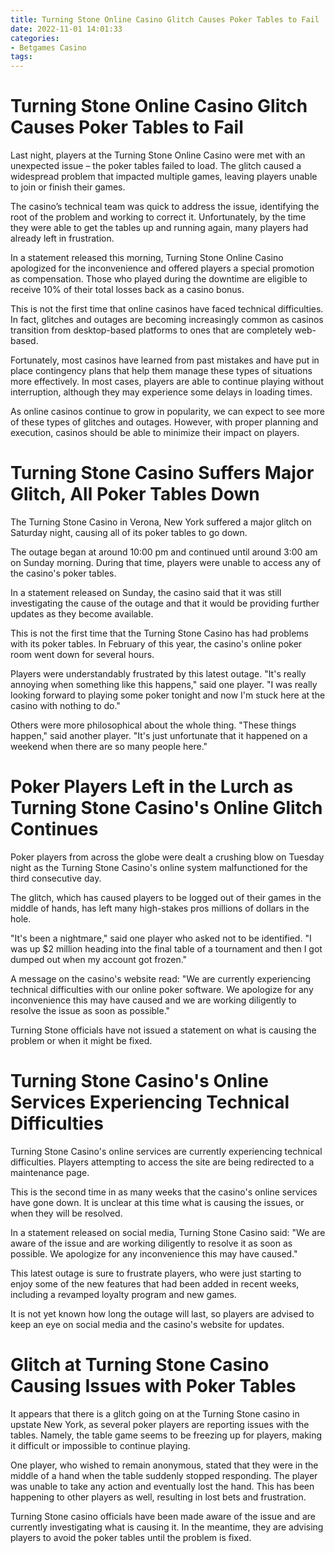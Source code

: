 ```yaml
---
title: Turning Stone Online Casino Glitch Causes Poker Tables to Fail 
date: 2022-11-01 14:01:33
categories:
- Betgames Casino
tags:
---
```



#  Turning Stone Online Casino Glitch Causes Poker Tables to Fail 

Last night, players at the Turning Stone Online Casino were met with an unexpected issue – the poker tables failed to load. The glitch caused a widespread problem that impacted multiple games, leaving players unable to join or finish their games.

The casino’s technical team was quick to address the issue, identifying the root of the problem and working to correct it. Unfortunately, by the time they were able to get the tables up and running again, many players had already left in frustration.

In a statement released this morning, Turning Stone Online Casino apologized for the inconvenience and offered players a special promotion as compensation. Those who played during the downtime are eligible to receive 10% of their total losses back as a casino bonus.

This is not the first time that online casinos have faced technical difficulties. In fact, glitches and outages are becoming increasingly common as casinos transition from desktop-based platforms to ones that are completely web-based.

Fortunately, most casinos have learned from past mistakes and have put in place contingency plans that help them manage these types of situations more effectively. In most cases, players are able to continue playing without interruption, although they may experience some delays in loading times.

As online casinos continue to grow in popularity, we can expect to see more of these types of glitches and outages. However, with proper planning and execution, casinos should be able to minimize their impact on players.

#  Turning Stone Casino Suffers Major Glitch, All Poker Tables Down 

The Turning Stone Casino in Verona, New York suffered a major glitch on Saturday night, causing all of its poker tables to go down.

The outage began at around 10:00 pm and continued until around 3:00 am on Sunday morning. During that time, players were unable to access any of the casino's poker tables.

In a statement released on Sunday, the casino said that it was still investigating the cause of the outage and that it would be providing further updates as they become available.

This is not the first time that the Turning Stone Casino has had problems with its poker tables. In February of this year, the casino's online poker room went down for several hours.

Players were understandably frustrated by this latest outage. "It's really annoying when something like this happens," said one player. "I was really looking forward to playing some poker tonight and now I'm stuck here at the casino with nothing to do."

Others were more philosophical about the whole thing. "These things happen," said another player. "It's just unfortunate that it happened on a weekend when there are so many people here."

#  Poker Players Left in the Lurch as Turning Stone Casino's Online Glitch Continues 

Poker players from across the globe were dealt a crushing blow on Tuesday night as the Turning Stone Casino's online system malfunctioned for the third consecutive day.

The glitch, which has caused players to be logged out of their games in the middle of hands, has left many high-stakes pros millions of dollars in the hole.

"It's been a nightmare," said one player who asked not to be identified. "I was up $2 million heading into the final table of a tournament and then I got dumped out when my account got frozen."

A message on the casino's website read: "We are currently experiencing technical difficulties with our online poker software. We apologize for any inconvenience this may have caused and we are working diligently to resolve the issue as soon as possible."

Turning Stone officials have not issued a statement on what is causing the problem or when it might be fixed.

#  Turning Stone Casino's Online Services Experiencing Technical Difficulties 

 Turning Stone Casino's online services are currently experiencing technical difficulties. Players attempting to access the site are being redirected to a maintenance page.

This is the second time in as many weeks that the casino's online services have gone down. It is unclear at this time what is causing the issues, or when they will be resolved.

In a statement released on social media, Turning Stone Casino said: "We are aware of the issue and are working diligently to resolve it as soon as possible. We apologize for any inconvenience this may have caused."

This latest outage is sure to frustrate players, who were just starting to enjoy some of the new features that had been added in recent weeks, including a revamped loyalty program and new games.

It is not yet known how long the outage will last, so players are advised to keep an eye on social media and the casino's website for updates.

#  Glitch at Turning Stone Casino Causing Issues with Poker Tables

It appears that there is a glitch going on at the Turning Stone casino in upstate New York, as several poker players are reporting issues with the tables. Namely, the table game seems to be freezing up for players, making it difficult or impossible to continue playing.

One player, who wished to remain anonymous, stated that they were in the middle of a hand when the table suddenly stopped responding. The player was unable to take any action and eventually lost the hand. This has been happening to other players as well, resulting in lost bets and frustration.

Turning Stone casino officials have been made aware of the issue and are currently investigating what is causing it. In the meantime, they are advising players to avoid the poker tables until the problem is fixed.